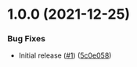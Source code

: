 # 1.0.0 (2021-12-25)


### Bug Fixes

* Initial release ([#1](https://github.com/swarm-io/action-kind-test/issues/1)) ([5c0e058](https://github.com/swarm-io/action-kind-test/commit/5c0e0585f244cc44118ad57416dbd84a01be07c7))
